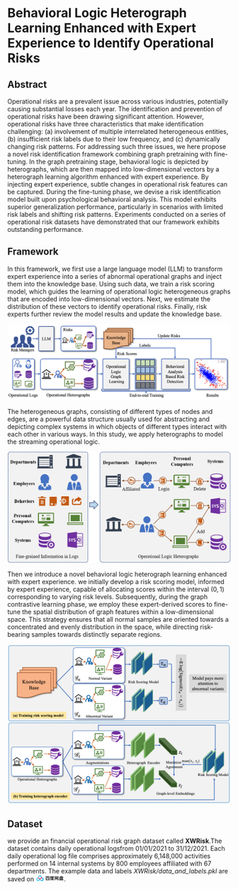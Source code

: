 # Behavioral Logic Heterograph Learning Enhanced with Expert Experience to Identify Operational Risks
## Abstract
Operational risks are a prevalent issue across various industries, potentially causing substantial losses each year. The identification and prevention of operational risks have been drawing significant attention. 
However, operational risks have three characteristics that make identification challenging: (a) involvement of multiple interrelated heterogeneous entities, (b) insufficient risk labels due to their low frequency, and (c) dynamically changing risk patterns.
For addressing such three issues, we here propose a novel risk identification framework combining graph pretraining with fine-tuning. 
In the graph pretraining stage, behavioral logic is depicted by heterographs, which are then mapped into low-dimensional vectors by a heterograph learning algorithm enhanced with expert experience.
By injecting expert experience, subtle changes in operational risk features can be captured.
During the fine-tuning phase, we devise a risk identification model built upon psychological behavioral analysis. This model exhibits superior generalization performance, particularly in scenarios with limited risk labels and shifting risk patterns.
Experiments conducted on a series of operational risk datasets have demonstrated that our framework exhibits outstanding performance.
## Framework
In this framework, we first use a large language model (LLM) to transform expert experience into a series of abnormal operational graphs and inject them into the knowledge base. Using such data, we train a risk scoring model, which guides the learning of operational logic heterogeneous graphs that are encoded into low-dimensional vectors. Next, we estimate the distribution of these vectors to identify operational risks. Finally, risk experts further review the model results and update the knowledge base.

<p align="center">
   <img src="https://github.com/nobody6264/Operational-Risk-Detection/blob/main/images/overview-8.jpg" width="600">
</p>

The heterogeneous graphs, consisting of different types of nodes and edges, are a powerful data structure usually used for abstracting and depicting complex systems in which objects of different types interact with each other in various ways.
In this study, we apply heterographs to model the streaming operational logic.


<p align="center">
   <img src="https://github.com/nobody6264/Operational-Risk-Detection/blob/main/images/operation-heterograph-3.jpeg" width="600">
</p>

Then we introduce a novel behavioral logic heterograph learning enhanced with expert experience. we initially develop a risk scoring model, informed by expert experience, capable of allocating scores within the interval $(0,1)$ corresponding to varying risk levels. Subsequently, during the graph contrastive learning phase, we employ these expert-derived scores to fine-tune the spatial distribution of graph features within a low-dimensional space. This strategy ensures that all normal samples are oriented towards a concentrated and evenly distribution in the space, while directing risk-bearing samples towards distinctly separate regions.

<p align="center">
   <img src="https://github.com/nobody6264/Operational-Risk-Detection/blob/main/images/he-9.jpg" width="600">
</p>

## Dataset
we provide an financial operational risk graph dataset called **XWRisk**.The dataset contains daily operational logsfrom 01/01/2021 to 31/12/2021. Each daily operational log file comprises approximately 6,148,000 activities performed on 14 internal systems by 800 employees affiliated with 67 departments.
The example data and labels *XWRisk/data_and_labels.pkl* are saved on <a href='链接: https://pan.baidu.com/s/1HLjbrDYWYNOG1wWgrd0Wcw?pwd=g6ta 提取码: g6ta'><img height="15" src="./images/baidu_icon.jpeg"/></a>.
